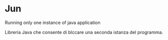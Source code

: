 # Jun
Running only one instance of java application

Libreria Java che consente di blccare una seconda istanza del programma.
